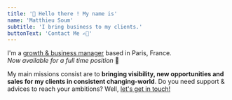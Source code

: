 ```yaml
---
title: '👋 Hello there ! My name is'
name: 'Matthieu Soum'
subtitle: 'I bring business to my clients.'
buttonText: 'Contact Me ✍🏼'
---
```


I'm a <u>growth & business manager</u> based in Paris, France.</br><i> Now available for a full time position</i> 💼

My main missions consist are to <b>bringing visibility, new opportunities and sales for my clients in consistent changing-world</b>. Do you need support & advices to reach your ambitions? Well, [let's get in touch!](mailto:matthieu@soum.co)
